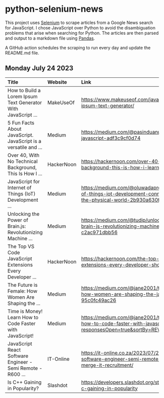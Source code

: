 # python-selenium-news

This project uses [Selenium](https://www.seleniumhq.org/) to scrape articles from a Google News search for JavaScript.
I chose JavaScript over Python to avoid the disambiguation problems that arise when searching for Python.
The articles are then parsed and output to a markdown file using [Pandas](https://pandas.pydata.org/).

A GitHub action schedules the scraping to run every day and update the README.md file.

## Monday July 24 2023


| Title                                                           | Website    | Link                                                                                                                                     |
|:----------------------------------------------------------------|:-----------|:-----------------------------------------------------------------------------------------------------------------------------------------|
| How to Build a Lorem Ipsum Text Generator With JavaScript ...   | MakeUseOf  | https://www.makeuseof.com/javascript-vite-build-lorem-ipsum-text-generator/                                                              |
| 5 Fun Facts About JavaScript. JavaScript is a versatile and ... | Medium     | https://medium.com/@pasinduanuhas/5-fun-facts-about-javascript-adf3c9cf0d74                                                              |
| Over 40, With No Technical Background, This Is How I ...        | HackerNoon | https://hackernoon.com/over-40-with-no-technical-background-this-is-how-i-learned-javascript-in-2-weeks                                  |
| JavaScript for Internet of Things (IoT) ‍ Development ...       | Medium     | https://medium.com/@oluwadaprof/javascript-for-internet-of-things-iot-development-connecting-%EF%B8%8F-the-physical-world-2b930a630f0    |
| Unlocking the Power of Brain.js: Revolutionizing Machine ...    | Medium     | https://medium.com/@tudip/unlocking-the-power-of-brain-js-revolutionizing-machine-learning-in-javascript-c2ac971dbb56                    |
| The Top VS Code JavaScript Extensions Every Developer ...       | HackerNoon | https://hackernoon.com/the-top-vs-code-javascript-extensions-every-developer-should-embrace                                              |
| The Future is Female: How Women Are Shaping the ...             | Medium     | https://medium.com/@jane2001/the-future-is-female-how-women-are-shaping-the-javascript-landscape-95c0fc49ac26                            |
| Time is Money! Learn How to Code Faster with JavaScript!        | Medium     | https://medium.com/@jane2001/time-is-money-learn-how-to-code-faster-with-javascript-846260d94120?responsesOpen=true&sortBy=REVERSE_CHRON |
| JavaScript React Software Engineer - Semi Remote - R600 ...     | IT-Online  | https://it-online.co.za/2023/07/21/javascript-react-software-engineer-semi-remote-r600-per-hour-at-e-merge-it-recruitment/               |
| Is C++ Gaining in Popularity?                                   | Slashdot   | https://developers.slashdot.org/story/23/07/22/0254258/is-c-gaining-in-popularity                                                        |